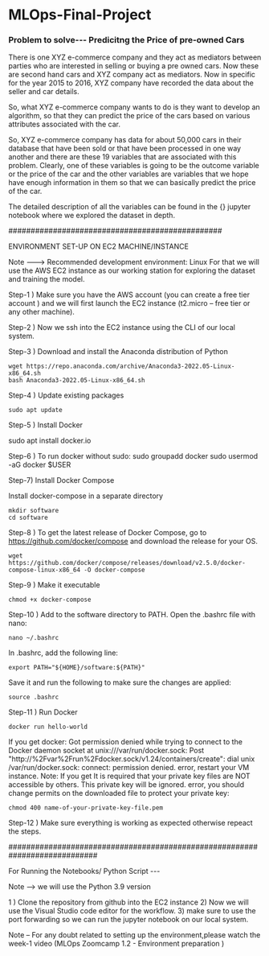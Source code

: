 # MLOps-Final-Project

### Problem to solve--- Predicitng the Price of pre-owned Cars

There is one XYZ e-commerce company and they act as mediators between parties who are interested in selling or buying a pre owned cars. Now these are second hand cars and XYZ company act as mediators. Now in specific for the year 2015 to 2016, XYZ company have
recorded the data about the seller and car details.

So, what XYZ e-commerce company wants to do is they want to develop an algorithm, so that they can predict the price of the cars based on various attributes associated with the car.

So, XYZ e-commerce company has data for about 50,000 cars in their database that have been sold or that have been processed in one way another and there are these 19 variables that are associated with this problem.
Clearly, one of these variables is going to be the outcome variable or the price of the car and the other variables are variables that we hope have enough information in them so that we can
basically predict the price of the car.

The detailed description of all the variables can be found in the {} jupyter notebook where we explored the dataset in depth.


################################################


ENVIRONMENT SET-UP ON EC2 MACHINE/INSTANCE

Note --->  Recommended development environment: Linux 
For that we will use the AWS EC2 instance as our working station for exploring the dataset and training the model.

Step-1 )  Make sure you have the AWS account (you can create a free tier account ) and we will first  launch the EC2 instance (t2.micro – free tier or any other machine).

Step-2 ) Now we ssh into the EC2 instance using the CLI of our local system.

Step-3 )   Download and install the Anaconda distribution of Python

	wget https://repo.anaconda.com/archive/Anaconda3-2022.05-Linux-x86_64.sh
	bash Anaconda3-2022.05-Linux-x86_64.sh 

Step-4 ) Update existing packages
	
	sudo apt update

Step-5 )  Install Docker
  
  sudo apt install docker.io
  
  
Step-6 )  To run docker without sudo:
	sudo groupadd docker
	sudo usermod -aG docker $USER
	
	
Step-7) Install Docker Compose

Install docker-compose in a separate directory
	
	mkdir software
	cd software
Step-8 ) To get the latest release of Docker Compose, go to https://github.com/docker/compose and download the release for your OS.

	wget https://github.com/docker/compose/releases/download/v2.5.0/docker-compose-linux-x86_64 -O docker-compose

Step-9 ) Make it executable

	chmod +x docker-compose


Step-10 ) Add to the software directory to PATH. Open the .bashrc file with nano:

	nano ~/.bashrc

In .bashrc, add the following line:

	export PATH="${HOME}/software:${PATH}"

Save it and run the following to make sure the changes are applied:

	source .bashrc
	
Step-11 ) Run Docker

	docker run hello-world

If you get docker: Got permission denied while trying to connect to the Docker daemon socket at unix:///var/run/docker.sock: Post "http://%2Fvar%2Frun%2Fdocker.sock/v1.24/containers/create": dial unix /var/run/docker.sock: connect: permission denied. error, restart your VM instance.
Note: If you get It is required that your private key files are NOT accessible by others. This private key will be ignored. error, you should change permits on the downloaded file to protect your private key:

	chmod 400 name-of-your-private-key-file.pem

Step-12 ) Make sure everything is working as expected otherwise repeact the steps.

############################################################################

For Running the Notebooks/ Python Script ---

Note --> we will use the Python 3.9 version

1 ) Clone the repository from github into the EC2 instance
2) Now we will use the Visual Studio code editor for the workflow.
3) make sure to use the port forwarding so we can run the jupyter notebook on our local system.
 
Note – For any doubt related to setting up the environment,please watch the week-1 video (MLOps Zoomcamp 1.2 - Environment preparation )
 



